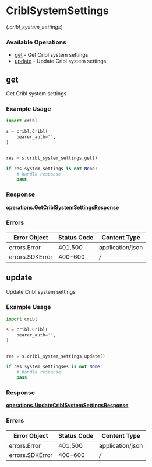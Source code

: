 # CriblSystemSettings
(*.cribl_system_settings*)

### Available Operations

* [get](#get) - Get Cribl system settings
* [update](#update) - Update Cribl system settings

## get

Get Cribl system settings

### Example Usage

```python
import cribl

s = cribl.Cribl(
    bearer_auth="",
)


res = s.cribl_system_settings.get()

if res.system_settings is not None:
    # handle response
    pass
```


### Response

**[operations.GetCriblSystemSettingsResponse](../../models/operations/getcriblsystemsettingsresponse.md)**
### Errors

| Error Object     | Status Code      | Content Type     |
| ---------------- | ---------------- | ---------------- |
| errors.Error     | 401,500          | application/json |
| errors.SDKError  | 400-600          | */*              |

## update

Update Cribl system settings

### Example Usage

```python
import cribl

s = cribl.Cribl(
    bearer_auth="",
)


res = s.cribl_system_settings.update()

if res.system_settingses is not None:
    # handle response
    pass
```


### Response

**[operations.UpdateCriblSystemSettingsResponse](../../models/operations/updatecriblsystemsettingsresponse.md)**
### Errors

| Error Object     | Status Code      | Content Type     |
| ---------------- | ---------------- | ---------------- |
| errors.Error     | 401,500          | application/json |
| errors.SDKError  | 400-600          | */*              |
